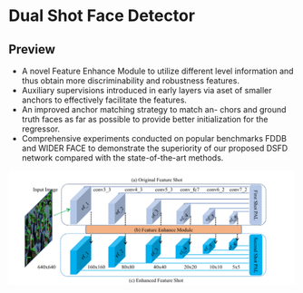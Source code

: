 # Dual Shot Face Detector
## Preview
+ A novel Feature Enhance Module to utilize different level information and thus obtain more discriminability and robustness features. 
+ Auxiliary supervisions introduced in early layers via aset of smaller anchors to effectively facilitate the features. 
+ An improved anchor matching strategy to match an-
chors and ground truth faces as far as possible to provide better initialization for the regressor. 
+ Comprehensive experiments conducted on popular benchmarks FDDB and WIDER FACE to demonstrate the superiority of our proposed DSFD network compared with the state-of-the-art methods.

![](1.2.3.1.png)